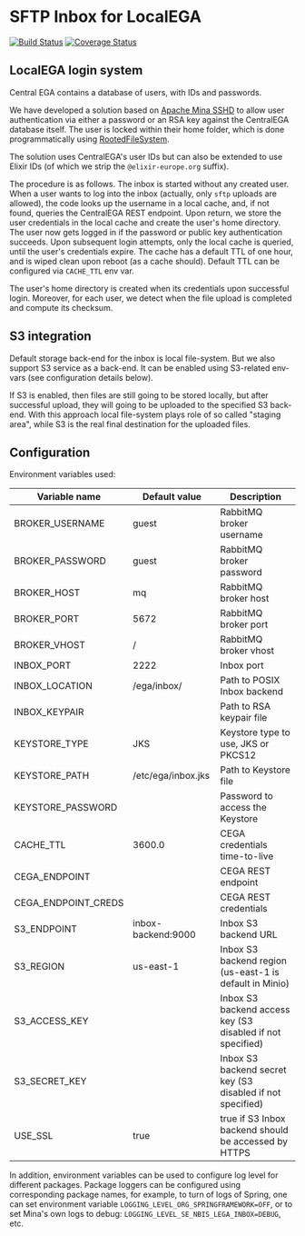 # SFTP Inbox for LocalEGA

[![Build Status](https://travis-ci.org/NBISweden/LocalEGA-inbox.svg?branch=master)](https://travis-ci.org/NBISweden/LocalEGA-inbox)
[![Coverage Status](https://coveralls.io/repos/github/NBISweden/LocalEGA-inbox/badge.svg)](https://coveralls.io/github/NBISweden/LocalEGA-inbox)

## LocalEGA login system

Central EGA contains a database of users, with IDs and passwords.

We have developed a solution based on [Apache Mina SSHD](https://mina.apache.org/sshd-project/)
to allow user authentication via
either a password or an RSA key against the CentralEGA database
itself. The user is locked within their home folder, which is done programmatically using [RootedFileSystem](https://github.com/apache/mina-sshd/blob/master/sshd-core/src/main/java/org/apache/sshd/common/file/root/RootedFileSystem.java).

The solution uses CentralEGA's user IDs but can also be extended to
use Elixir IDs (of which we strip the ``@elixir-europe.org`` suffix).


The procedure is as follows. The inbox is started without any created
user. When a user wants to log into the inbox (actually, only ``sftp``
uploads are allowed), the code looks up the username in a local
cache, and, if not found, queries the CentralEGA REST endpoint. Upon
return, we store the user credentials in the local cache and create
the user's home directory. The user now gets logged in if the password
or public key authentication succeeds. Upon subsequent login attempts,
only the local cache is queried, until the user's credentials
expire. The cache has a default TTL of one hour, and is wiped clean
upon reboot (as a cache should). Default TTL can be configured via ``CACHE_TTL`` env var.

The user's home directory is created when its credentials upon successful login.
Moreover, for each user, we detect when the file upload is completed and compute its
checksum. 

## S3 integration

Default storage back-end for the inbox is local file-system. But we also support S3 service as a back-end. It can be 
enabled using S3-related env-vars (see configuration details below).

If S3 is enabled, then files are still going to be stored locally, but after successful upload, they will going to be 
uploaded to the specified S3 back-end. With this approach local file-system plays role of so called "staging area", 
while S3 is the real final destination for the uploaded files.

## Configuration

Environment variables used:


| Variable name         | Default value      | Description                                                |
|-----------------------|--------------------|------------------------------------------------------------|
| BROKER_USERNAME       | guest              | RabbitMQ broker username                                   |
| BROKER_PASSWORD       | guest              | RabbitMQ broker password                                   |
| BROKER_HOST           | mq                 | RabbitMQ broker host                                       |
| BROKER_PORT           | 5672               | RabbitMQ broker port                                       |
| BROKER_VHOST          | /                  | RabbitMQ broker vhost                                      |
| INBOX_PORT            | 2222               | Inbox port                                                 |
| INBOX_LOCATION        | /ega/inbox/        | Path to POSIX Inbox backend                                |
| INBOX_KEYPAIR         |                    | Path to RSA keypair file                                   |
| KEYSTORE_TYPE         | JKS                | Keystore type to use, JKS or PKCS12                        |
| KEYSTORE_PATH         | /etc/ega/inbox.jks | Path to Keystore file                                      |
| KEYSTORE_PASSWORD     |                    | Password to access the Keystore                            |
| CACHE_TTL             | 3600.0             | CEGA credentials time-to-live                              |
| CEGA_ENDPOINT         |                    | CEGA REST endpoint                                         |
| CEGA_ENDPOINT_CREDS   |                    | CEGA REST credentials                                      |
| S3_ENDPOINT           | inbox-backend:9000 | Inbox S3 backend URL                                       |
| S3_REGION             | us-east-1          | Inbox S3 backend region (us-east-1 is default in Minio)    |
| S3_ACCESS_KEY         |                    | Inbox S3 backend access key (S3 disabled if not specified) |
| S3_SECRET_KEY         |                    | Inbox S3 backend secret key (S3 disabled if not specified) |
| USE_SSL               | true               | true if S3 Inbox backend should be accessed by HTTPS       |

In addition, environment variables can be used to configure log level for different packages. Package loggers can be configured using corresponding package names, for example, to turn of logs of Spring, one can set environment variable `LOGGING_LEVEL_ORG_SPRINGFRAMEWORK=OFF`, or to set Mina's own logs to debug: `LOGGING_LEVEL_SE_NBIS_LEGA_INBOX=DEBUG`, etc.
